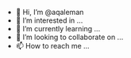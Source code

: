 - 👋 Hi, I’m @aqaleman
- 👀 I’m interested in ...
- 🌱 I’m currently learning ...
- 💞️ I’m looking to collaborate on ...
- 📫 How to reach me ...

<!---
aqaleman/aqaleman is a ✨ special ✨ repository because its `README.md` (this file) appears on your GitHub profile.
You can click the Preview link to take a look at your changes.
--->
